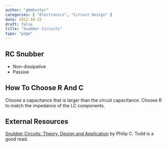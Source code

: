```yaml
---
author: "gbmhunter"
categories: [ "Electronics", "Circuit Design" ]
date: 2012-10-25
draft: false
title: "Snubber Circuits"
type: "page"
---
```


## RC Snubber

* Non-dissipative
* Passive

## How To Choose R And C

Choose a capacitance that is larger than the circuit capacitance. Choose R to match the impedance of the LC components.

## External Resources

[Snubber Circuits: Theory, Design and Application](http://www.electro-tech-online.com/custompdfs/2009/02/slup100.pdf) by Philip C. Todd is a good read.
